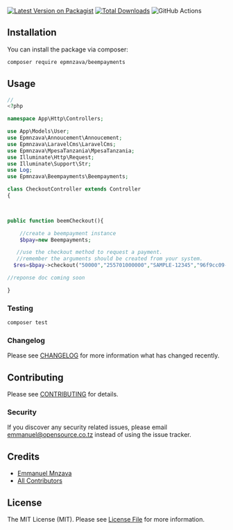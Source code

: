 
[![Latest Version on Packagist](https://img.shields.io/packagist/v/epmnzava/beempayments.svg?style=flat-square)](https://packagist.org/packages/epmnzava/beempayments)
[![Total Downloads](https://img.shields.io/packagist/dt/epmnzava/beempayments.svg?style=flat-square)](https://packagist.org/packages/epmnzava/beempayments)
![GitHub Actions](https://github.com/epmnzava/beempayments/actions/workflows/main.yml/badge.svg)



## Installation

You can install the package via composer:

```bash
composer require epmnzava/beempayments
```

## Usage

```php
// 
<?php

namespace App\Http\Controllers;

use App\Models\User;
use Epmnzava\Annoucement\Annoucement;
use Epmnzava\LaravelCms\LaravelCms;
use Epmnzava\MpesaTanzania\MpesaTanzania;
use Illuminate\Http\Request;
use Illuminate\Support\Str;
use Log;
use Epmnzava\Beempayments\Beempayments;

class CheckoutController extends Controller
{
   


public function beemCheckout(){

	//create a beempayment instance
    $bpay=new Beempayments;

   //use the checkout method to request a payment.
   //remember the arguments should be created from your system.
  $res=$bpay->checkout("50000","255701000000","SAMPLE-12345","96f9cc09-afa0-40cf-928a-d7e2b27b2411");

//reponse doc coming soon

}

```

### Testing

```bash
composer test
```

### Changelog

Please see [CHANGELOG](CHANGELOG.md) for more information what has changed recently.

## Contributing

Please see [CONTRIBUTING](CONTRIBUTING.md) for details.

### Security

If you discover any security related issues, please email emmanuel@opensource.co.tz instead of using the issue tracker.

## Credits

-   [Emmanuel Mnzava](https://github.com/epmnzava)
-   [All Contributors](../../contributors)

## License

The MIT License (MIT). Please see [License File](LICENSE.md) for more information.
